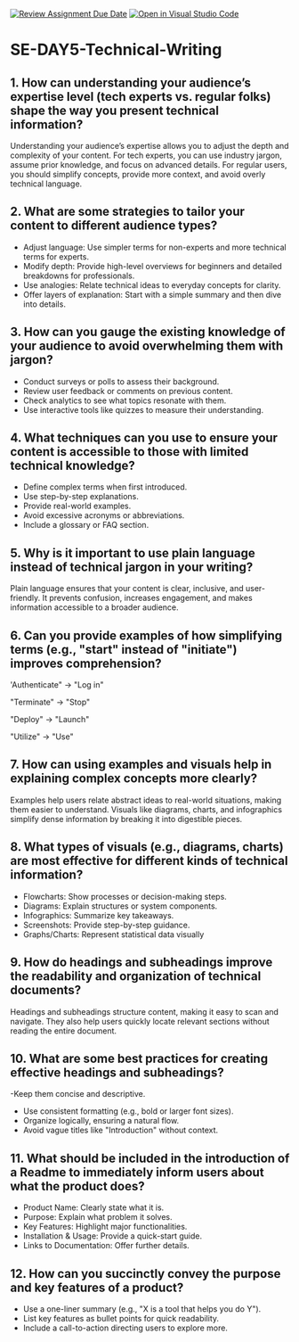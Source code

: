 [![Review Assignment Due Date](https://classroom.github.com/assets/deadline-readme-button-22041afd0340ce965d47ae6ef1cefeee28c7c493a6346c4f15d667ab976d596c.svg)](https://classroom.github.com/a/zsAR-pyY)
[![Open in Visual Studio Code](https://classroom.github.com/assets/open-in-vscode-2e0aaae1b6195c2367325f4f02e2d04e9abb55f0b24a779b69b11b9e10269abc.svg)](https://classroom.github.com/online_ide?assignment_repo_id=18806128&assignment_repo_type=AssignmentRepo)
# SE-DAY5-Technical-Writing
## 1. How can understanding your audience’s expertise level (tech experts vs. regular folks) shape the way you present technical information?

Understanding your audience’s expertise allows you to adjust the depth and complexity of your content. For tech experts, you can use industry jargon, assume prior knowledge, and focus on advanced details. For regular users, you should simplify concepts, provide more context, and avoid overly technical language.

## 2. What are some strategies to tailor your content to different audience types?

- Adjust language: Use simpler terms for non-experts and more technical terms for experts.
- Modify depth: Provide high-level overviews for beginners and detailed breakdowns for professionals.
- Use analogies: Relate technical ideas to everyday concepts for clarity.
- Offer layers of explanation: Start with a simple summary and then dive into details.

## 3. How can you gauge the existing knowledge of your audience to avoid overwhelming them with jargon?

- Conduct surveys or polls to assess their background.
- Review user feedback or comments on previous content.
- Check analytics to see what topics resonate with them.
- Use interactive tools like quizzes to measure their understanding.

## 4. What techniques can you use to ensure your content is accessible to those with limited technical knowledge?

- Define complex terms when first introduced.
- Use step-by-step explanations.
- Provide real-world examples.
- Avoid excessive acronyms or abbreviations.
- Include a glossary or FAQ section.

## 5. Why is it important to use plain language instead of technical jargon in your writing?

Plain language ensures that your content is clear, inclusive, and user-friendly. It prevents confusion, increases engagement, and makes information accessible to a broader audience.

## 6. Can you provide examples of how simplifying terms (e.g., "start" instead of "initiate") improves comprehension?

'Authenticate" → "Log in"

"Terminate" → "Stop"

"Deploy" → "Launch"

"Utilize" → "Use"

## 7. How can using examples and visuals help in explaining complex concepts more clearly?

Examples help users relate abstract ideas to real-world situations, making them easier to understand. Visuals like diagrams, charts, and infographics simplify dense information by breaking it into digestible pieces.

## 8. What types of visuals (e.g., diagrams, charts) are most effective for different kinds of technical information?

- Flowcharts: Show processes or decision-making steps.
- Diagrams: Explain structures or system components.
- Infographics: Summarize key takeaways.
- Screenshots: Provide step-by-step guidance.
- Graphs/Charts: Represent statistical data visually

## 9. How do headings and subheadings improve the readability and organization of technical documents?

Headings and subheadings structure content, making it easy to scan and navigate. They also help users quickly locate relevant sections without reading the entire document.

## 10. What are some best practices for creating effective headings and subheadings?

 -Keep them concise and descriptive.
- Use consistent formatting (e.g., bold or larger font sizes).
- Organize logically, ensuring a natural flow.
- Avoid vague titles like "Introduction" without context.

## 11. What should be included in the introduction of a Readme to immediately inform users about what the product does?

- Product Name: Clearly state what it is.
- Purpose: Explain what problem it solves.
- Key Features: Highlight major functionalities.
- Installation & Usage: Provide a quick-start guide.
- Links to Documentation: Offer further details.

## 12. How can you succinctly convey the purpose and key features of a product?

- Use a one-liner summary (e.g., "X is a tool that helps you do Y").
- List key features as bullet points for quick readability.
- Include a call-to-action directing users to explore more.
